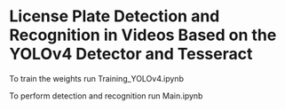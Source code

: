 # License Plate Detection and Recognition in Videos Based on the YOLOv4 Detector and Tesseract

To train the weights run Training_YOLOv4.ipynb

To perform detection and recognition run Main.ipynb
